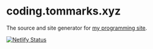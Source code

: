 # coding.tommarks.xyz
The source and site generator for [my programming site](coding.tommarks.xyz).

[![Netlify Status](https://api.netlify.com/api/v1/badges/c46397ff-1fdf-424b-86d2-185f8a2eb443/deploy-status)](https://app.netlify.com/sites/agitated-goodall-3416a5/deploys)